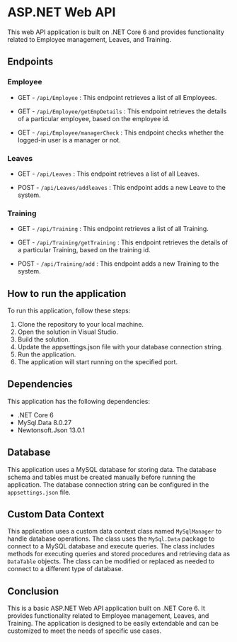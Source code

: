 # ASP.NET Web API
This web API application is built on .NET Core 6 and provides functionality related to Employee management, Leaves, and Training.

## Endpoints
### Employee
* GET - `/api/Employee` :
This endpoint retrieves a list of all Employees.

* GET - `/api/Employee/getEmpDetails` :
This endpoint retrieves the details of a particular employee, based on the employee id.

* GET - `/api/Employee/managerCheck` :
This endpoint checks whether the logged-in user is a manager or not.

### Leaves
* GET - `/api/Leaves` :
This endpoint retrieves a list of all Leaves.

* POST - `/api/Leaves/addleaves` :
This endpoint adds a new Leave to the system.

### Training
* GET - `/api/Training` :
This endpoint retrieves a list of all Training.

* GET - `/api/Training/getTraining` :
This endpoint retrieves the details of a particular Training, based on the training id.

* POST - `/api/Training/add` :
This endpoint adds a new Training to the system.

## How to run the application
To run this application, follow these steps:

1. Clone the repository to your local machine.
2. Open the solution in Visual Studio.
3. Build the solution.
4. Update the appsettings.json file with your database connection string.
5. Run the application.
6. The application will start running on the specified port.
## Dependencies
This application has the following dependencies:

* .NET Core 6
* MySql.Data 8.0.27
* Newtonsoft.Json 13.0.1
## Database
This application uses a MySQL database for storing data. The database schema and tables must be created manually before running the application. The database connection string can be configured in the `appsettings.json` file.

## Custom Data Context
This application uses a custom data context class named `MySqlManager` to handle database operations. The class uses the `MySql.Data` package to connect to a MySQL database and execute queries. The class includes methods for executing queries and stored procedures and retrieving data as `DataTable` objects. The class can be modified or replaced as needed to connect to a different type of database.

## Conclusion
This is a basic ASP.NET Web API application built on .NET Core 6. It provides functionality related to Employee management, Leaves, and Training. The application is designed to be easily extendable and can be customized to meet the needs of specific use cases.
